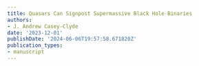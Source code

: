 ```yaml
---
title: Quasars Can Signpost Supermassive Black Hole Binaries
authors:
- J. Andrew Casey-Clyde
date: '2023-12-01'
publishDate: '2024-06-06T19:57:58.671820Z'
publication_types:
- manuscript
---
```

